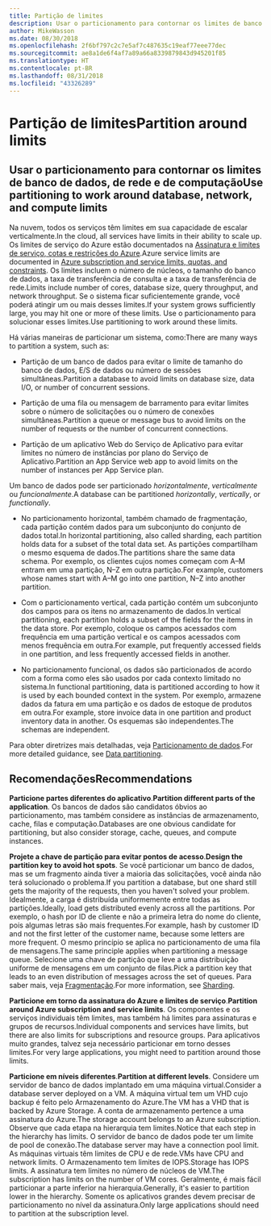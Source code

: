 ```yaml
---
title: Partição de limites
description: Usar o particionamento para contornar os limites de banco de dados, de rede e de computação
author: MikeWasson
ms.date: 08/30/2018
ms.openlocfilehash: 2f6bf797c2c7e5af7c487635c19eaf77eee77dec
ms.sourcegitcommit: ae8a1de6f4af7a89a66a8339879843d945201f85
ms.translationtype: HT
ms.contentlocale: pt-BR
ms.lasthandoff: 08/31/2018
ms.locfileid: "43326289"
---
```

# <a name="partition-around-limits"></a><span data-ttu-id="8f2e6-103">Partição de limites</span><span class="sxs-lookup"><span data-stu-id="8f2e6-103">Partition around limits</span></span>

## <a name="use-partitioning-to-work-around-database-network-and-compute-limits"></a><span data-ttu-id="8f2e6-104">Usar o particionamento para contornar os limites de banco de dados, de rede e de computação</span><span class="sxs-lookup"><span data-stu-id="8f2e6-104">Use partitioning to work around database, network, and compute limits</span></span>

<span data-ttu-id="8f2e6-105">Na nuvem, todos os serviços têm limites em sua capacidade de escalar verticalmente.</span><span class="sxs-lookup"><span data-stu-id="8f2e6-105">In the cloud, all services have limits in their ability to scale up.</span></span> <span data-ttu-id="8f2e6-106">Os limites de serviço do Azure estão documentados na [Assinatura e limites de serviço, cotas e restrições do Azure][azure-limits].</span><span class="sxs-lookup"><span data-stu-id="8f2e6-106">Azure service limits are documented in [Azure subscription and service limits, quotas, and constraints][azure-limits].</span></span> <span data-ttu-id="8f2e6-107">Os limites incluem o número de núcleos, o tamanho do banco de dados, a taxa de transferência de consulta e a taxa de transferência de rede.</span><span class="sxs-lookup"><span data-stu-id="8f2e6-107">Limits include number of cores, database size, query throughput, and network throughput.</span></span> <span data-ttu-id="8f2e6-108">Se o sistema ficar suficientemente grande, você poderá atingir um ou mais desses limites.</span><span class="sxs-lookup"><span data-stu-id="8f2e6-108">If your system grows sufficiently large, you may hit one or more of these limits.</span></span> <span data-ttu-id="8f2e6-109">Use o particionamento para solucionar esses limites.</span><span class="sxs-lookup"><span data-stu-id="8f2e6-109">Use partitioning to work around these limits.</span></span>

<span data-ttu-id="8f2e6-110">Há várias maneiras de particionar um sistema, como:</span><span class="sxs-lookup"><span data-stu-id="8f2e6-110">There are many ways to partition a system, such as:</span></span>

- <span data-ttu-id="8f2e6-111">Partição de um banco de dados para evitar o limite de tamanho do banco de dados, E/S de dados ou número de sessões simultâneas.</span><span class="sxs-lookup"><span data-stu-id="8f2e6-111">Partition a database to avoid limits on database size, data I/O, or number of concurrent sessions.</span></span>

- <span data-ttu-id="8f2e6-112">Partição de uma fila ou mensagem de barramento para evitar limites sobre o número de solicitações ou o número de conexões simultâneas.</span><span class="sxs-lookup"><span data-stu-id="8f2e6-112">Partition a queue or message bus to avoid limits on the number of requests or the number of concurrent connections.</span></span>

- <span data-ttu-id="8f2e6-113">Partição de um aplicativo Web do Serviço de Aplicativo para evitar limites no número de instâncias por plano do Serviço de Aplicativo.</span><span class="sxs-lookup"><span data-stu-id="8f2e6-113">Partition an App Service web app to avoid limits on the number of instances per App Service plan.</span></span> 

<span data-ttu-id="8f2e6-114">Um banco de dados pode ser particionado *horizontalmente*, *verticalmente* ou *funcionalmente*.</span><span class="sxs-lookup"><span data-stu-id="8f2e6-114">A database can be partitioned *horizontally*, *vertically*, or *functionally*.</span></span>

- <span data-ttu-id="8f2e6-115">No particionamento horizontal, também chamado de fragmentação, cada partição contém dados para um subconjunto do conjunto de dados total.</span><span class="sxs-lookup"><span data-stu-id="8f2e6-115">In horizontal partitioning, also called sharding, each partition holds data for a subset of the total data set.</span></span> <span data-ttu-id="8f2e6-116">As partições compartilham o mesmo esquema de dados.</span><span class="sxs-lookup"><span data-stu-id="8f2e6-116">The partitions share the same data schema.</span></span> <span data-ttu-id="8f2e6-117">Por exemplo, os clientes cujos nomes começam com A&ndash;M entram em uma partição, N&ndash;Z em outra partição.</span><span class="sxs-lookup"><span data-stu-id="8f2e6-117">For example, customers whose names start with A&ndash;M go into one partition, N&ndash;Z into another partition.</span></span>

- <span data-ttu-id="8f2e6-118">Com o particionamento vertical, cada partição contém um subconjunto dos campos para os itens no armazenamento de dados.</span><span class="sxs-lookup"><span data-stu-id="8f2e6-118">In vertical partitioning, each partition holds a subset of the fields for the items in the data store.</span></span> <span data-ttu-id="8f2e6-119">Por exemplo, coloque os campos acessados com frequência em uma partição vertical e os campos acessados com menos frequência em outra.</span><span class="sxs-lookup"><span data-stu-id="8f2e6-119">For example, put frequently accessed fields in one partition, and less frequently accessed fields in another.</span></span>

- <span data-ttu-id="8f2e6-120">No particionamento funcional, os dados são particionados de acordo com a forma como eles são usados por cada contexto limitado no sistema.</span><span class="sxs-lookup"><span data-stu-id="8f2e6-120">In functional partitioning, data is partitioned according to how it is used by each bounded context in the system.</span></span> <span data-ttu-id="8f2e6-121">Por exemplo, armazene dados da fatura em uma partição e os dados de estoque de produtos em outra.</span><span class="sxs-lookup"><span data-stu-id="8f2e6-121">For example, store invoice data in one partition and product inventory data in another.</span></span> <span data-ttu-id="8f2e6-122">Os esquemas são independentes.</span><span class="sxs-lookup"><span data-stu-id="8f2e6-122">The schemas are independent.</span></span>

<span data-ttu-id="8f2e6-123">Para obter diretrizes mais detalhadas, veja [Particionamento de dados][data-partitioning-guidance].</span><span class="sxs-lookup"><span data-stu-id="8f2e6-123">For more detailed guidance, see [Data partitioning][data-partitioning-guidance].</span></span>

## <a name="recommendations"></a><span data-ttu-id="8f2e6-124">Recomendações</span><span class="sxs-lookup"><span data-stu-id="8f2e6-124">Recommendations</span></span>

<span data-ttu-id="8f2e6-125">**Particione partes diferentes do aplicativo**.</span><span class="sxs-lookup"><span data-stu-id="8f2e6-125">**Partition different parts of the application**.</span></span> <span data-ttu-id="8f2e6-126">Os bancos de dados são candidatos óbvios ao particionamento, mas também considere as instâncias de armazenamento, cache, filas e computação.</span><span class="sxs-lookup"><span data-stu-id="8f2e6-126">Databases are one obvious candidate for partitioning, but also consider storage, cache, queues, and compute instances.</span></span>

<span data-ttu-id="8f2e6-127">**Projete a chave de partição para evitar pontos de acesso**.</span><span class="sxs-lookup"><span data-stu-id="8f2e6-127">**Design the partition key to avoid hot spots**.</span></span> <span data-ttu-id="8f2e6-128">Se você particionar um banco de dados, mas se um fragmento ainda tiver a maioria das solicitações, você ainda não terá solucionado o problema.</span><span class="sxs-lookup"><span data-stu-id="8f2e6-128">If you partition a database, but one shard still gets the majority of the requests, then you haven't solved your problem.</span></span> <span data-ttu-id="8f2e6-129">Idealmente, a carga é distribuída uniformemente entre todas as partições.</span><span class="sxs-lookup"><span data-stu-id="8f2e6-129">Ideally, load gets distributed evenly across all the partitions.</span></span> <span data-ttu-id="8f2e6-130">Por exemplo, o hash por ID de cliente e não a primeira letra do nome do cliente, pois algumas letras são mais frequentes.</span><span class="sxs-lookup"><span data-stu-id="8f2e6-130">For example, hash by customer ID and not the first letter of the customer name, because some letters are more frequent.</span></span> <span data-ttu-id="8f2e6-131">O mesmo princípio se aplica no particionamento de uma fila de mensagens.</span><span class="sxs-lookup"><span data-stu-id="8f2e6-131">The same principle applies when partitioning a message queue.</span></span> <span data-ttu-id="8f2e6-132">Selecione uma chave de partição que leve a uma distribuição uniforme de mensagens em um conjunto de filas.</span><span class="sxs-lookup"><span data-stu-id="8f2e6-132">Pick a partition key that leads to an even distribution of messages across the set of queues.</span></span> <span data-ttu-id="8f2e6-133">Para saber mais, veja [Fragmentação][sharding].</span><span class="sxs-lookup"><span data-stu-id="8f2e6-133">For more information, see [Sharding][sharding].</span></span>

<span data-ttu-id="8f2e6-134">**Particione em torno da assinatura do Azure e limites de serviço**.</span><span class="sxs-lookup"><span data-stu-id="8f2e6-134">**Partition around Azure subscription and service limits**.</span></span> <span data-ttu-id="8f2e6-135">Os componentes e os serviços individuais têm limites, mas também há limites para assinaturas e grupos de recursos.</span><span class="sxs-lookup"><span data-stu-id="8f2e6-135">Individual components and services have limits, but there are also limits for subscriptions and resource groups.</span></span> <span data-ttu-id="8f2e6-136">Para aplicativos muito grandes, talvez seja necessário particionar em torno desses limites.</span><span class="sxs-lookup"><span data-stu-id="8f2e6-136">For very large applications, you might need to partition around those limits.</span></span>  

<span data-ttu-id="8f2e6-137">**Particione em níveis diferentes**.</span><span class="sxs-lookup"><span data-stu-id="8f2e6-137">**Partition at different levels**.</span></span> <span data-ttu-id="8f2e6-138">Considere um servidor de banco de dados implantado em uma máquina virtual.</span><span class="sxs-lookup"><span data-stu-id="8f2e6-138">Consider a database server deployed on a VM.</span></span> <span data-ttu-id="8f2e6-139">A máquina virtual tem um VHD cujo backup é feito pelo Armazenamento do Azure.</span><span class="sxs-lookup"><span data-stu-id="8f2e6-139">The VM has a VHD that is backed by Azure Storage.</span></span> <span data-ttu-id="8f2e6-140">A conta de armazenamento pertence a uma assinatura do Azure.</span><span class="sxs-lookup"><span data-stu-id="8f2e6-140">The storage account belongs to an Azure subscription.</span></span> <span data-ttu-id="8f2e6-141">Observe que cada etapa na hierarquia tem limites.</span><span class="sxs-lookup"><span data-stu-id="8f2e6-141">Notice that each step in the hierarchy has limits.</span></span> <span data-ttu-id="8f2e6-142">O servidor de banco de dados pode ter um limite de pool de conexão.</span><span class="sxs-lookup"><span data-stu-id="8f2e6-142">The database server may have a connection pool limit.</span></span> <span data-ttu-id="8f2e6-143">As máquinas virtuais têm limites de CPU e de rede.</span><span class="sxs-lookup"><span data-stu-id="8f2e6-143">VMs have CPU and network limits.</span></span> <span data-ttu-id="8f2e6-144">O Armazenamento tem limites de IOPS.</span><span class="sxs-lookup"><span data-stu-id="8f2e6-144">Storage has IOPS limits.</span></span> <span data-ttu-id="8f2e6-145">A assinatura tem limites no número de núcleos de VM.</span><span class="sxs-lookup"><span data-stu-id="8f2e6-145">The subscription has limits on the number of VM cores.</span></span> <span data-ttu-id="8f2e6-146">Geralmente, é mais fácil particionar a parte inferior na hierarquia.</span><span class="sxs-lookup"><span data-stu-id="8f2e6-146">Generally, it's easier to partition lower in the hierarchy.</span></span> <span data-ttu-id="8f2e6-147">Somente os aplicativos grandes devem precisar de particionamento no nível da assinatura.</span><span class="sxs-lookup"><span data-stu-id="8f2e6-147">Only large applications should need to partition at the subscription level.</span></span> 

<!-- links -->

[azure-limits]: /azure/azure-subscription-service-limits
[data-partitioning-guidance]: ../../best-practices/data-partitioning.md
[sharding]: ../../patterns/sharding.md

 